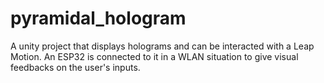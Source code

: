 # pyramidal_hologram
A unity project that displays holograms and can be interacted with a Leap Motion. An ESP32 is connected to it in a WLAN situation to give visual feedbacks on the user's inputs.

